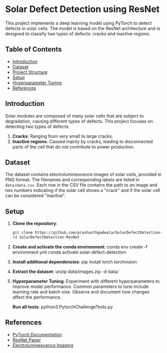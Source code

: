 # Solar Defect Detection using ResNet

This project implements a deep learning model using PyTorch to detect defects in solar cells. The model is based on the ResNet architecture and is designed to classify two types of defects: cracks and inactive regions.

## Table of Contents
- [Introduction](#introduction)
- [Dataset](#dataset)
- [Project Structure](#project-structure)
- [Setup](#setup)
- [Hyperparameter Tuning](#hyperparameter-tuning)
- [References](#references)

## Introduction
Solar modules are composed of many solar cells that are subject to degradation, causing different types of defects. This project focuses on detecting two types of defects:
1. **Cracks**: Ranging from very small to large cracks.
2. **Inactive regions**: Caused mainly by cracks, leading to disconnected parts of the cell that do not contribute to power production.

## Dataset
The dataset contains electroluminescence images of solar cells, provided in PNG format. The filenames and corresponding labels are listed in `data/data.csv`. Each row in the CSV file contains the path to an image and two numbers indicating if the solar cell shows a "crack" and if the solar cell can be considered "inactive".

## Setup
1. **Clone the repository**:
   ```sh
   git clone https://github.com/prashanthgadwala/SolarDefectDetection-ResNet.git
   cd SolarDefectDetection-ResNet

2. **Create and activate the conda environment**:
    conda env create -f environment.yml
    conda activate solar-defect-detection

3. **Install additional dependencies**:
    pip install torch torchvision

4. **Extract the dataset**:
    unzip data/images.zip -d data/

5. **Hyperparameter Tuning**:
    Experiment with different hyperparameters to improve model performance. Common parameters to tune include learning rate and batch size. Observe and document how changes affect the performance.

    **Run all tests**:
                python3 PytorchChallengeTests.py
                
## References
- [PyTorch Documentation](https://pytorch.org/docs/stable/index.html)
- [ResNet Paper](https://arxiv.org/abs/1512.03385)
- [Electroluminescence Imaging](https://en.wikipedia.org/wiki/Electroluminescence)